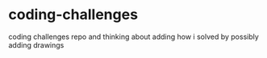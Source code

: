 # coding-challenges
coding challenges repo and thinking about adding how i solved by possibly adding drawings

